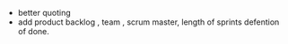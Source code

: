 - better quoting 
- add product backlog , team , scrum master, length of sprints defention of done.
